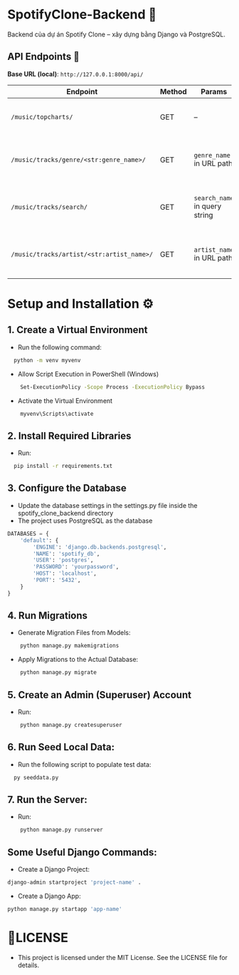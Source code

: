 # SpotifyClone-Backend 🎵

Backend của dự án Spotify Clone – xây dựng bằng Django và PostgreSQL.

## API Endpoints 📌

**Base URL (local)**: `http://127.0.0.1:8000/api/`

| Endpoint                                  | Method | Params                        | Description                                                                  |
| ----------------------------------------- | ------ | ----------------------------- | ---------------------------------------------------------------------------- |
| `/music/topcharts/`                       | GET    | –                             | Get top chart songs. Returns a list of tracks in top charts.                 |
| `/music/tracks/genre/<str:genre_name>/`   | GET    | `genre_name` in URL path      | Get songs by genre. Example: `/genre/pop/`. Returns matching tracks.         |
| `/music/tracks/search/`                   | GET    | `search_name` in query string | Search songs by name. Example: `?search_name=love`. Returns matching tracks. |
| `/music/tracks/artist/<str:artist_name>/` | GET    | `artist_name` in URL path     | Get songs by artist. Example: `/artist/eminem/`. Returns artist & tracks.    |

# Setup and Installation ⚙️

## 1. Create a Virtual Environment

- Run the following command:

```bash
  python -m venv myvenv
```

- Allow Script Execution in PowerShell (Windows)

```bash
    Set-ExecutionPolicy -Scope Process -ExecutionPolicy Bypass
```

- Activate the Virtual Environment

```bash
    myvenv\Scripts\activate
```

## 2. Install Required Libraries

- Run:

```bash
  pip install -r requirements.txt
```

## 3. Configure the Database

- Update the database settings in the settings.py file inside the spotify_clone_backend directory
- The project uses PostgreSQL as the database

```python
DATABASES = {
    'default': {
        'ENGINE': 'django.db.backends.postgresql',
        'NAME': 'spotify_db',
        'USER': 'postgres',
        'PASSWORD': 'yourpassword',
        'HOST': 'localhost',
        'PORT': '5432',
    }
}
```

## 4. Run Migrations

- Generate Migration Files from Models:

```bash
    python manage.py makemigrations
```

- Apply Migrations to the Actual Database:

```bash
    python manage.py migrate
```

## 5. Create an Admin (Superuser) Account

- Run:

```bash
    python manage.py createsuperuser
```

## 6. Run Seed Local Data:

- Run the following script to populate test data:

```bash
  py seeddata.py
```

## 7. Run the Server:

- Run:

```bash
    python manage.py runserver
```

## Some Useful Django Commands:

- Create a Django Project:

```bash
django-admin startproject 'project-name' .
```

- Create a Django App:

```bash
python manage.py startapp 'app-name'
```

# 📄LICENSE

- This project is licensed under the MIT License. See the LICENSE file for details.
